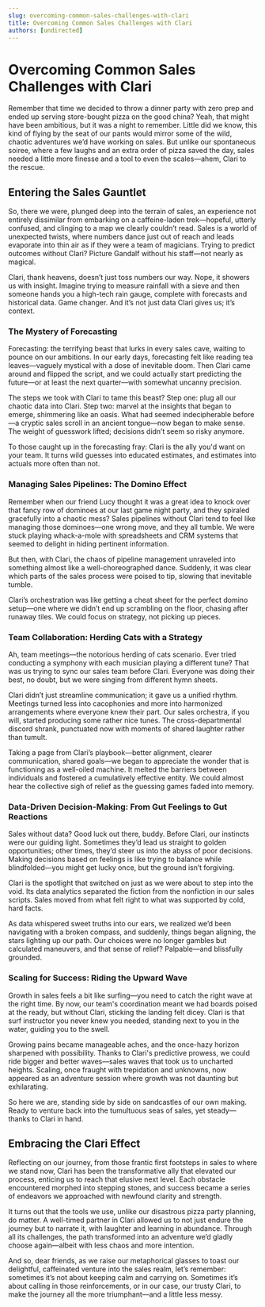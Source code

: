```yaml
---
slug: overcoming-common-sales-challenges-with-clari
title: Overcoming Common Sales Challenges with Clari
authors: [undirected]
---
```



# Overcoming Common Sales Challenges with Clari

Remember that time we decided to throw a dinner party with zero prep and ended up serving store-bought pizza on the good china? Yeah, that might have been ambitious, but it was a night to remember. Little did we know, this kind of flying by the seat of our pants would mirror some of the wild, chaotic adventures we’d have working on sales. But unlike our spontaneous soiree, where a few laughs and an extra order of pizza saved the day, sales needed a little more finesse and a tool to even the scales—ahem, Clari to the rescue.

## Entering the Sales Gauntlet

So, there we were, plunged deep into the terrain of sales, an experience not entirely dissimilar from embarking on a caffeine-laden trek—hopeful, utterly confused, and clinging to a map we clearly couldn’t read. Sales is a world of unexpected twists, where numbers dance just out of reach and leads evaporate into thin air as if they were a team of magicians. Trying to predict outcomes without Clari? Picture Gandalf without his staff—not nearly as magical.

Clari, thank heavens, doesn’t just toss numbers our way. Nope, it showers us with insight. Imagine trying to measure rainfall with a sieve and then someone hands you a high-tech rain gauge, complete with forecasts and historical data. Game changer. And it’s not just data Clari gives us; it’s context.

### The Mystery of Forecasting

Forecasting: the terrifying beast that lurks in every sales cave, waiting to pounce on our ambitions. In our early days, forecasting felt like reading tea leaves—vaguely mystical with a dose of inevitable doom. Then Clari came around and flipped the script, and we could actually start predicting the future—or at least the next quarter—with somewhat uncanny precision.

The steps we took with Clari to tame this beast? Step one: plug all our chaotic data into Clari. Step two: marvel at the insights that began to emerge, shimmering like an oasis. What had seemed indecipherable before—a cryptic sales scroll in an ancient tongue—now began to make sense. The weight of guesswork lifted; decisions didn’t seem so risky anymore.

To those caught up in the forecasting fray: Clari is the ally you'd want on your team. It turns wild guesses into educated estimates, and estimates into actuals more often than not.

### Managing Sales Pipelines: The Domino Effect

Remember when our friend Lucy thought it was a great idea to knock over that fancy row of dominoes at our last game night party, and they spiraled gracefully into a chaotic mess? Sales pipelines without Clari tend to feel like managing those dominoes—one wrong move, and they all tumble. We were stuck playing whack-a-mole with spreadsheets and CRM systems that seemed to delight in hiding pertinent information.

But then, with Clari, the chaos of pipeline management unraveled into something almost like a well-choreographed dance. Suddenly, it was clear which parts of the sales process were poised to tip, slowing that inevitable tumble.

Clari’s orchestration was like getting a cheat sheet for the perfect domino setup—one where we didn’t end up scrambling on the floor, chasing after runaway tiles. We could focus on strategy, not picking up pieces.

### Team Collaboration: Herding Cats with a Strategy

Ah, team meetings—the notorious herding of cats scenario. Ever tried conducting a symphony with each musician playing a different tune? That was us trying to sync our sales team before Clari. Everyone was doing their best, no doubt, but we were singing from different hymn sheets. 

Clari didn’t just streamline communication; it gave us a unified rhythm. Meetings turned less into cacophonies and more into harmonized arrangements where everyone knew their part. Our sales orchestra, if you will, started producing some rather nice tunes. The cross-departmental discord shrank, punctuated now with moments of shared laughter rather than tumult.

Taking a page from Clari’s playbook—better alignment, clearer communication, shared goals—we began to appreciate the wonder that is functioning as a well-oiled machine. It melted the barriers between individuals and fostered a cumulatively effective entity. We could almost hear the collective sigh of relief as the guessing games faded into memory.

### Data-Driven Decision-Making: From Gut Feelings to Gut Reactions

Sales without data? Good luck out there, buddy. Before Clari, our instincts were our guiding light. Sometimes they’d lead us straight to golden opportunities; other times, they’d steer us into the abyss of poor decisions. Making decisions based on feelings is like trying to balance while blindfolded—you might get lucky once, but the ground isn’t forgiving.

Clari is the spotlight that switched on just as we were about to step into the void. Its data analytics separated the fiction from the nonfiction in our sales scripts. Sales moved from what felt right to what was supported by cold, hard facts.

As data whispered sweet truths into our ears, we realized we’d been navigating with a broken compass, and suddenly, things began aligning, the stars lighting up our path. Our choices were no longer gambles but calculated maneuvers, and that sense of relief? Palpable—and blissfully grounded.

### Scaling for Success: Riding the Upward Wave

Growth in sales feels a bit like surfing—you need to catch the right wave at the right time. By now, our team's coordination meant we had boards poised at the ready, but without Clari, sticking the landing felt dicey. Clari is that surf instructor you never knew you needed, standing next to you in the water, guiding you to the swell.

Growing pains became manageable aches, and the once-hazy horizon sharpened with possibility. Thanks to Clari's predictive prowess, we could ride bigger and better waves—sales waves that took us to uncharted heights. Scaling, once fraught with trepidation and unknowns, now appeared as an adventure session where growth was not daunting but exhilarating.

So here we are, standing side by side on sandcastles of our own making. Ready to venture back into the tumultuous seas of sales, yet steady—thanks to Clari in hand.

## Embracing the Clari Effect

Reflecting on our journey, from those frantic first footsteps in sales to where we stand now, Clari has been the transformative ally that elevated our process, enticing us to reach that elusive next level. Each obstacle encountered morphed into stepping stones, and success became a series of endeavors we approached with newfound clarity and strength.

It turns out that the tools we use, unlike our disastrous pizza party planning, do matter. A well-timed partner in Clari allowed us to not just endure the journey but to narrate it, with laughter and learning in abundance. Through all its challenges, the path transformed into an adventure we’d gladly choose again—albeit with less chaos and more intention.

And so, dear friends, as we raise our metaphorical glasses to toast our delightful, caffeinated venture into the sales realm, let’s remember: sometimes it’s not about keeping calm and carrying on. Sometimes it’s about calling in those reinforcements, or in our case, our trusty Clari, to make the journey all the more triumphant—and a little less messy.